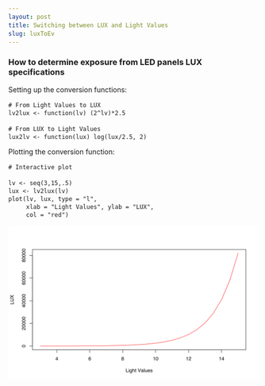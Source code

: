 ```yaml
---
layout: post
title: Switching between LUX and Light Values
slug: luxToEv
---
```


### How to determine exposure from LED panels LUX specifications

Setting up the conversion functions:


    # From Light Values to LUX
    lv2lux <- function(lv) (2^lv)*2.5  
    
    # From LUX to Light Values
    lux2lv <- function(lux) log(lux/2.5, 2)

Plotting the conversion function:


    # Interactive plot
    
    lv <- seq(3,15,.5)
    lux <- lv2lux(lv)
    plot(lv, lux, type = "l",
         xlab = "Light Values", ylab = "LUX",
         col = "red")

![plot of chunk plot](/figures/plot-1.svg)
